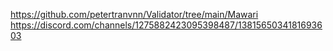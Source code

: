 https://github.com/petertranvnn/Validator/tree/main/Mawari
https://discord.com/channels/1275882423095398487/1381565034181693603

